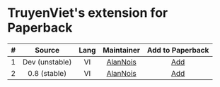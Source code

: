 # TruyenViet's extension for Paperback

|  #  |     Source     | Lang |               Maintainer                |                   Add to Paperback                   |
| :-: | :------------: | :--: | :-------------------------------------: | :--------------------------------------------------: |
|  1  | Dev (unstable) |  VI  | [AlanNois](https://github.com/AlanNois) | [Add](https://alannois.github.io/TruyenViet-0.8/dev) |
|  2  |  0.8 (stable)  |  VI  | [AlanNois](https://github.com/AlanNois) | [Add](https://alannois.github.io/TruyenViet-0.8/0.8) |